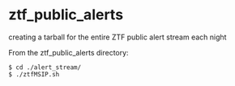 # ztf_public_alerts
creating a tarball for the entire ZTF public alert stream each night

From the ztf_public_alerts directory:

```
$ cd ./alert_stream/
$ ./ztfMSIP.sh
```
